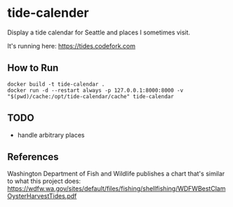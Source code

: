 
# tide-calender

Display a tide calendar for Seattle and places I sometimes visit.

It's running here: https://tides.codefork.com

## How to Run

```
docker build -t tide-calendar .
docker run -d --restart always -p 127.0.0.1:8000:8000 -v "$(pwd)/cache:/opt/tide-calendar/cache" tide-calendar
```

## TODO

- handle arbitrary places

## References

Washington Department of Fish and Wildlife publishes a chart that's similar to what this project does:
https://wdfw.wa.gov/sites/default/files/fishing/shellfishing/WDFWBestClamOysterHarvestTides.pdf
